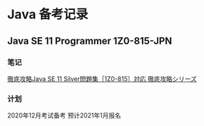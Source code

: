 # Java 备考记录

## Java SE 11 Programmer 1Z0-815-JPN

### 笔记

[徹底攻略Java SE 11 Silver問題集［1Z0-815］対応 徹底攻略シリーズ](https://www.amazon.co.jp/徹底攻略Java-SE-11-Silver問題集［1Z0-815］対応-徹底攻略シリーズ-ebook/dp/B07YWKWBBD/ref=sr_1_1?__mk_ja_JP=カタカナ&dchild=1&keywords=java+silver&qid=1609251309&sr=8-1)

### 计划

2020年12月考试备考 预计2021年1月报名


